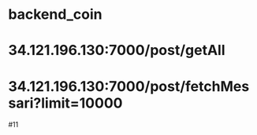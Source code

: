 # backend_coin

# 34.121.196.130:7000/post/getAll

# 34.121.196.130:7000/post/fetchMessari?limit=10000

#11
